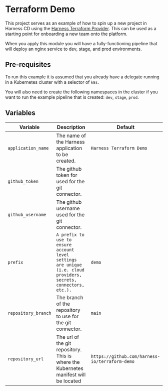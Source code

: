 # Terraform Demo

This project serves as an example of how to spin up a new project in Harness CD using the [Harness Terraform Provider](https://github.com/harness-io/terraform-provider-harness). This can be used as a starting point for onboarding a new team onto the platform.

When you apply this module you will have a fully-functioning pipeline that will deploy an nginx service to dev, stage, and prod environments.

## Pre-requisites

To run this example it is assumed that you already have a delegate running in a Kubernetes cluster with a selector of `k8s`. 

You will also need to create the following namespaces in the cluster if you want to run the example pipeline that is created: `dev`, `stage`, `prod`. 


## Variables

| Variable | Description | Default |
| -------- | ----------- | ------- |
| `application_name` | The name of the Harness application to be created. | `Harness Terraform Demo` |
| `github_token` | The github token for used for the git connector. | |
| `github_username` | The github username used for the git connector. | |
| `prefix` | `A prefix to use to ensure account level settings are unique (i.e. cloud providers, secrets, connectors, etc.).` | `demo` |
| `repository_branch` | The branch of the repository to use for the git connector. | `main` |
| `repository_url` | The url of the git repository. This is where the Kubernetes manifest will be located | `https://github.com/harness-io/terraform-demo`
